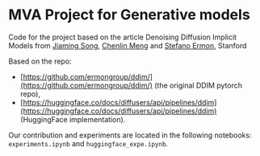 # MVA Project for Generative models

Code for the project based on the article Denoising Diffusion Implicit Models from [Jiaming Song](http://tsong.me), [Chenlin Meng](http://cs.stanford.edu/~chenlin) and [Stefano Ermon](http://cs.stanford.edu/~ermon), Stanford

Based on the repo:

- [https://github.com/ermongroup/ddim/](https://github.com/ermongroup/ddim/) (the original DDIM pytorch repo),
- [https://huggingface.co/docs/diffusers/api/pipelines/ddim](https://huggingface.co/docs/diffusers/api/pipelines/ddim) (HuggingFace implementation).

Our contribution and experiments are located in the following notebooks: `experiments.ipynb` and `huggingface_expe.ipynb`.  



